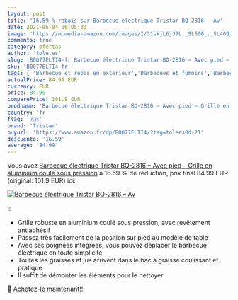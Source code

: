 ```yaml
---
layout: post
title: '16.59 % rabais sur Barbecue électrique Tristar BQ-2816 – Av'
date: 2021-06-04 06:05:33
image: 'https://m.media-amazon.com/images/I/31skjL6jJ7L._SL500_._SL400_.jpg'
comments: true
category: ofertas
author: 'tole.es'
slug: 'B0077ELTI4-fr Barbecue électrique Tristar BQ-2816 – Avec pied – Grille...'
sku: 'B0077ELTI4-fr'
tags: [ 'Barbecue et repas en extérieur','Barbecues et fumoirs','Barbecues sur pieds','Grills électriques dextérieur','Jardin','tristar', ]
actualPrice: 84.99 EUR
currency: EUR
price: 84.99
comparePrice: 101.9 EUR
prodname: 'Barbecue électrique Tristar BQ-2816 – Avec pied – Grille en aluminium coulé sous pression'
country: 'fr'
flag: '🇫🇷'
brand: 'Tristar'
buyurl: 'https://www.amazon.fr/dp/B0077ELTI4/?tag=tolees0d-21'
descuento: '16.59'
average: '84.99'
---
```


Vous avez [Barbecue électrique Tristar BQ-2816 – Avec pied – Grille en aluminium coulé sous pression](https://www.amazon.fr/dp/B0077ELTI4/?tag=tolees0d-21)  à  16.59 % de réduction, prix final  84.99 EUR (original: 101.9 EUR) ici:

[![Barbecue électrique Tristar BQ-2816 – Av](https://m.media-amazon.com/images/I/31skjL6jJ7L._SL500_._SL400_.jpg)](https://www.amazon.fr/dp/B0077ELTI4/?tag=tolees0d-21)

ℹ️:

- Grille robuste en aluminium coulé sous pression, avec revêtement antiadhésif
- Passez très facilement de la position sur pied au modèle de table
- Avec ses poignées intégrées, vous pouvez déplacer le barbecue électrique en toute simplicité
- Toutes les graisses et jus arrivent dans le bac à graisse coulissant et pratique
- Il suffit de démonter les éléments pour le nettoyer

[🛒 Achetez-le maintenant!!](https://www.amazon.fr/dp/B0077ELTI4/?tag=tolees0d-21)
